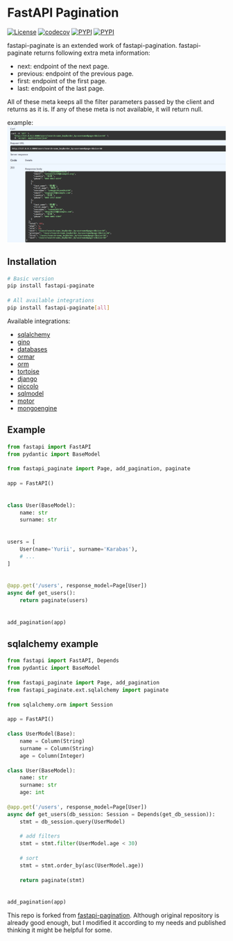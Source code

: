 # FastAPI Pagination

[![License](https://img.shields.io/badge/License-MIT-lightgrey)](/LICENSE)
[![codecov](https://github.com/nazmulnnb/fastapi-paginate/workflows/Test/badge.svg)](https://github.com/nazmulnnb/fastapi-paginate/actions)
[![PYPI](https://img.shields.io/badge/code%20style-black-000000.svg)](https://github.com/psf/black)
[![PYPI](https://img.shields.io/pypi/v/fastapi-paginate)](https://pypi.org/project/fastapi-paginate/)


fastapi-paginate is an extended work of fastapi-pagination. 
fastapi-paginate returns following extra meta information:
* next: endpoint of the next page.
* previous: endpoint of the previous page. 
* first: endpoint of the first page.
* last: endpoint of the last page.

All of these meta keeps all the filter parameters passed by the client and returns as it is.
If any of these meta is not available, it will return null.

example:
![OpenAPI](docs/img/openapi_example.png)

## Installation

```bash
# Basic version
pip install fastapi-paginate

# All available integrations
pip install fastapi-paginate[all]
```

Available integrations:

* [sqlalchemy](https://github.com/sqlalchemy/sqlalchemy)
* [gino](https://github.com/python-gino/gino)
* [databases](https://github.com/encode/databases)
* [ormar](http://github.com/collerek/ormar)
* [orm](https://github.com/encode/orm)
* [tortoise](https://github.com/tortoise/tortoise-orm)
* [django](https://github.com/django/django)
* [piccolo](https://github.com/piccolo-orm/piccolo)
* [sqlmodel](https://github.com/tiangolo/sqlmodel)
* [motor](https://github.com/mongodb/motor)
* [mongoengine](https://github.com/MongoEngine/mongoengine)

## Example

```python
from fastapi import FastAPI
from pydantic import BaseModel

from fastapi_paginate import Page, add_pagination, paginate

app = FastAPI()


class User(BaseModel):
    name: str
    surname: str


users = [
    User(name='Yurii', surname='Karabas'),
    # ...
]


@app.get('/users', response_model=Page[User])
async def get_users():
    return paginate(users)


add_pagination(app)
```

## sqlalchemy example
```python
from fastapi import FastAPI, Depends
from pydantic import BaseModel

from fastapi_paginate import Page, add_pagination
from fastapi_paginate.ext.sqlalchemy import paginate

from sqlalchemy.orm import Session

app = FastAPI()

class UserModel(Base):
    name = Column(String)
    surname = Column(String)
    age = Column(Integer)

class User(BaseModel):
    name: str
    surname: str
    age: int

@app.get('/users', response_model=Page[User])
async def get_users(db_session: Session = Depends(get_db_session)):
    stmt = db_session.query(UserModel)
    
    # add filters 
    stmt = stmt.filter(UserModel.age < 30)
    
    # sort
    stmt = stmt.order_by(asc(UserModel.age))
    
    return paginate(stmt)


add_pagination(app)
```


This repo is forked from [fastapi-pagination](https://github.com/uriyyo/fastapi-pagination).
Although original repository is already good enough, but I modified it according to my needs and published thinking it might be helpful for some.
